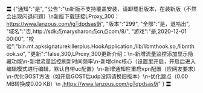 〓
{"通知":"是",
"公告":"\n新版不支持覆盖安装，请卸载旧版本，在装新版（不然会出现闪退问题）\n新版下载链接LProxy_300：https://wwa.lanzous.com/igTdpdsas9i",
"版本":"299",
"全部":"是，退哈出",
"域名":"否,http://sdk点marysharon点cn点com/8/",
"游戏":"是,2020-12-01 00:00",
"校验":"bin.mt.apksignaturekillerplus.HookApplication,/lib/libmthook.so,/libmthook.so",
"更新":"false,300,LProxy_300更新介绍：\n-新增流量监控添加显示隐藏功能\n-新增流量监控刷新时间频率\n-新增clnc核心（设置里开启，开启后进入编辑模式进行编辑，默认自带uc配置）\n-新增通知栏重启vpn配置（应网友要求）\n-优化GOST方法（如开启GOST后udp没网请换旧版本）\n-优化跳点（0.00 MB转换成0.00 KB）\n
,https://wwa.lanzous.com/igTdpdsas9i"
}
〓
